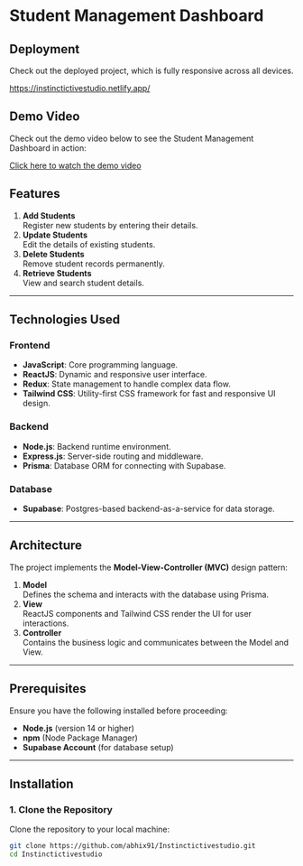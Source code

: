 # Student Management Dashboard

## Deployment

Check out the deployed project, which is fully responsive across all devices.

https://instinctictivestudio.netlify.app/

## Demo Video

Check out the demo video below to see the Student Management Dashboard in action:

[Click here to watch the demo video](https://drive.google.com/file/d/1oB2V5dPkxV4EscU9G0uyOYoIy9u1lEFD/view?usp=drive_link)


## Features

1. **Add Students**  
   Register new students by entering their details.
2. **Update Students**  
   Edit the details of existing students.
3. **Delete Students**  
   Remove student records permanently.
4. **Retrieve Students**  
   View and search student details.

---

## Technologies Used

### **Frontend**
- **JavaScript**: Core programming language.
- **ReactJS**: Dynamic and responsive user interface.
- **Redux**: State management to handle complex data flow.
- **Tailwind CSS**: Utility-first CSS framework for fast and responsive UI design.

### **Backend**
- **Node.js**: Backend runtime environment.
- **Express.js**: Server-side routing and middleware.
- **Prisma**: Database ORM for connecting with Supabase.

### **Database**
- **Supabase**: Postgres-based backend-as-a-service for data storage.

---

## Architecture

The project implements the **Model-View-Controller (MVC)** design pattern:
1. **Model**  
   Defines the schema and interacts with the database using Prisma.
2. **View**  
   ReactJS components and Tailwind CSS render the UI for user interactions.
3. **Controller**  
   Contains the business logic and communicates between the Model and View.

---

## Prerequisites

Ensure you have the following installed before proceeding:

- **Node.js** (version 14 or higher)
- **npm** (Node Package Manager)
- **Supabase Account** (for database setup)


---

## Installation

### 1. Clone the Repository

Clone the repository to your local machine:

```bash
git clone https://github.com/abhix91/Instinctictivestudio.git
cd Instinctictivestudio
